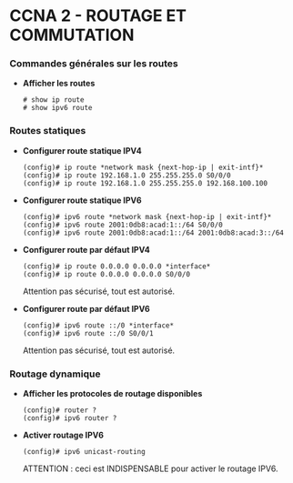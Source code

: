 # CCNA 2 - ROUTAGE ET COMMUTATION

### Commandes générales sur les routes

* **Afficher les routes**
	```
	# show ip route
	# show ipv6 route
	```

### Routes statiques

* **Configurer route statique IPV4**
	```
	(config)# ip route *network mask {next-hop-ip | exit-intf}*
	(config)# ip route 192.168.1.0 255.255.255.0 S0/0/0
	(config)# ip route 192.168.1.0 255.255.255.0 192.168.100.100
	```

* **Configurer route statique IPV6**
	```
	(config)# ipv6 route *network mask {next-hop-ip | exit-intf}*
	(config)# ipv6 route 2001:0db8:acad:1::/64 S0/0/0
	(config)# ipv6 route 2001:0db8:acad:1::/64 2001:0db8:acad:3::/64
	```

* **Configurer route par défaut IPV4**
	```
	(config)# ip route 0.0.0.0 0.0.0.0 *interface*
	(config)# ip route 0.0.0.0 0.0.0.0 S0/0/0
	```
	Attention pas sécurisé, tout est autorisé.

* **Configurer route par défaut IPV6**
	```
	(config)# ipv6 route ::/0 *interface*
	(config)# ipv6 route ::/0 S0/0/1
	```
	Attention pas sécurisé, tout est autorisé.

### Routage dynamique

* **Afficher les protocoles de routage disponibles**
	```
	(config)# router ?
	(config)# ipv6 router ?
	```

* **Activer routage IPV6**
	```
	(config)# ipv6 unicast-routing
	```
	ATTENTION : ceci est INDISPENSABLE pour activer le routage IPV6.
